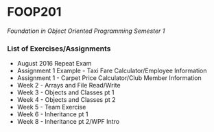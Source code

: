 # FOOP201
*Foundation in Object Oriented Programming Semester 1*

### List of Exercises/Assignments ###
* August 2016 Repeat Exam
* Assignment 1 Example - Taxi Fare Calculator/Employee Information
* Assignment 1 - Carpet Price Calculator/Club Member Information
* Week 2 - Arrays and File Read/Write
* Week 3 - Objects and Classes pt 1
* Week 4 - Objects and Classes pt 2
* Week 5 - Team Exercise
* Week 6 - Inheritance pt 1
* Week 8 - Inheritance pt 2/WPF Intro
